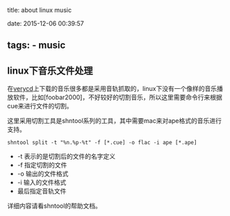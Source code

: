title: about linux music

date: 2015-12-06 00:39:57

tags:
    - music
-----------

linux下音乐文件处理
-------------------

在[verycd](https://www.verycd.com)上下载的音乐很多都是采用音轨抓取的，linux下没有一个像样的音乐播放软件，比如[foobar2000]，不好较好的切割音乐，所以这里需要命令行来根据cue来进行文件的切割。

这里采用切割工具是shntool系列的工具，其中需要mac来对ape格式的音乐进行支持。

```
shntool split -t "%n.%p-%t" -f [*.cue] -o flac -i ape [*.ape]
```

-	-t 表示的是切割后的文件的名字定义
-	-f 指定切割的文件
-	-o 输出的文件格式
-	-i 输入的文件格式
-	最后指定音轨文件

详细内容请看shntool的帮助文档。
